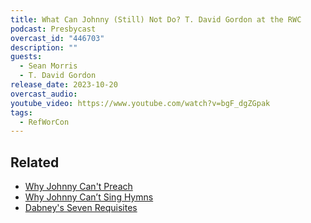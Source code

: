 ```yaml
---
title: What Can Johnny (Still) Not Do? T. David Gordon at the RWC
podcast: Presbycast
overcast_id: "446703"
description: ""
guests:
  - Sean Morris
  - T. David Gordon
release_date: 2023-10-20
overcast_audio: 
youtube_video: https://www.youtube.com/watch?v=bgF_dgZGpak
tags:
  - RefWorCon
---
```

## Related
- [Why Johnny Can't Preach](/notes/books/why-johnny-cant-preach-9781596381162)
- [Why Johnny Can’t Sing Hymns](/notes/books/why-johnny-cant-sing-hymns-9781596381957)
- [Dabney's Seven Requisites](/notes/rl-dabneys-seven-requisites-for-a-sermon)

